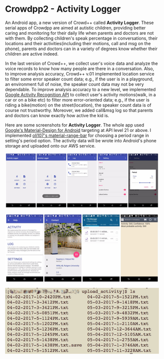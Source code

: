 # Crowdpp2 - Activity Logger
An Android app, a new version of Crowd++ called **Activity Logger**. These serial apps of Crowdpp are aimed at autistic children, providing better caring and monitoring for their daily life when parents and doctors are not with them. By collecting children's speak percentage in conversations, their locations and their activities(including their motions, call and msg on the phone), parents and doctors can in a variety of degrees know whether their children are active indeed.

In the last version of Crowd++, we collect user's voice data and analyze the voice records to know how many people are there in a conversation. Also, to improve analysis accuracy, Crowd++ v.01 implemented location service to filter some error speaker count data; e.g., if the user is in a playground, an environment full of noise, the speaker count data may not be very dependable.
To improve analysis accuracy to a new level, we implemented [Google Activity Recognition API](https://developers.google.com/android/reference/com/google/android/gms/location/ActivityRecognitionApi) to collect user's activity motions(walk, in a car or on a bike etc) to filter more error-oriented data; e.g., if the user is riding a bike(motion) on the street(location), the speaker count data is of course not trustworthy.
Moreover, we added call&msg log so that parents and doctors can know exactly how active the kid is.

Here are some screenshots for **Activity Logger**. The whole app used [Google's Material-Design for Android](https://developer.android.com/design/material/index.html) targeting at API level 21 or above. I implemented [oli107's material-range-bar](https://github.com/oli107/material-range-bar) for choosing a period range in setting's period option. The activity data will be wrote into Android's phone storage and uploaded onto our AWS service.

![alt tag](app/src/main/res/drawable/collage_1.jpg)

![alt tag](app/src/main/res/drawable/collage_2.jpg)

![alt tag](app/src/main/res/drawable/screenshot_10.JPG)
